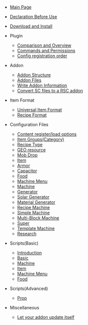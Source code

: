 * [Main Page](README.md)

* [Declaration Before Use](declaration.md)

* [Download and Install](download-and-install.md)

* Plugin
  * [Comparison and Overview](plugin/comparison.md)
  * [Commands and Permissions](plugin/commands-and-permissions.md)
  * [Config registration order](plugin/registration-order.md)

* Addon
  
  * [Addon Structure](addon/structure.md)
  * [Addon Files](addon/file.md)
  * [Write Addon Information](addon/learn-to-write-addons-information.md)
  * [Convert SC files to a RSC addon](addon/sc-to-rsc.md)

* Item Format
  
  * [Universal Item Format](format/universal-item-format.md)
  * [Recipe Format](format/recipe.md)

* Configuration Files
  
  * [Content register/load options](file/context-options.md)
  * [Item Groups(Category)](file/groups.md)
  * [Recipe Type](file/recipe_type.md)
  * [GEO resource](file/geo.md)
  * [Mob Drop](file/mob_drops.md)
  * [Item](file/items.md)
  * [Armor](file/armors.md)
  * [Capacitor](file/capacitors.md)
  * [Food](file/foods.md)
  * [Machine Menu](file/menu.md)
  * [Machine](file/machine.md)
  * [Generator](file/generators.md)
  * [Solar Generator](file/solar_generators.md)
  * [Material Generator](file/mat_generators.md)
  * [Recipe Machine](file/recipe_machines.md)
  * [Simple Machine](file/simple_machines.md)
  * [Multi-Block Machine](file/multi-block-machine.md)
  * [Super](file/supers.md)
  * [Template Machine](file/template_machines.md)
  * [Research](file/research.md)
* Scripts(Basic)

  - [Introduction](scripts-basic/introduction.md)
  - [Basic](scripts-basic/basic.md)
  - [Machine](scripts-basic/machines.md)
  - [Item](scripts-basic/items.md)
  - [Machine Menu](scripts-basic/machine_menus.md)
  - [Food](scripts-basic/foods.md)
* Scripts(Advanced)
  - [Prop](scripts-advanced/item-consume.md)
* Miscellaneous
  - [Let your addon update itself](other/updateable-addon.md)
